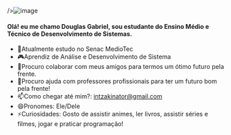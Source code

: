 />![image](https://github.com/DouglasDG1987/DouglasDG1987/assets/164562375/dc5aaa3b-2660-4098-9c4f-21daade7506f)


#### Olá! eu me chamo Douglas Gabriel, sou estudante do Ensino Médio e Técnico de Desenvolvimento de Sistemas.
- 🏫Atualmente estudo no Senac MedioTec
- 🎮Aprendiz de Análise e Desenvolvimento de Sistema
- 🤔Procuro colaborar com meus amigos para termos um ótimo futuro pela frente.
- 🤔Procuro ajuda com professores profissionais para ter um futuro bom pela frente!
- 📫Como chegar até mim?: intzakinator@gmail.com
- 😄Pronomes: Ele/Dele
- ⚡Curiosidades: Gosto de assistir animes, ler livros, assistir séries e filmes, jogar e praticar programação!

